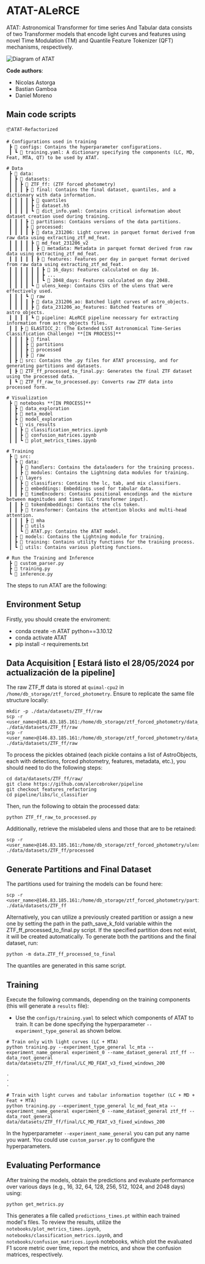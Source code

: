 # ATAT-ALeRCE

ATAT: Astronomical Transformer for time series And Tabular data consists of two Transformer models that encode light curves and features using novel Time Modulation (TM) and Quantile Feature Tokenizer (QFT) mechanisms, respectively.

![Diagram of ATAT](images/ATAT.png)

**Code authors**:
- Nicolas Astorga 
- Bastian Gamboa
- Daniel Moreno

## Main code scripts

```
📦ATAT-Refactorized

# Configurations used in training
 ┣ 📂 configs: Contains the hyperparameter configurations.
 ┃ ┗ 📜 training.yaml: A dictionary specifying the components (LC, MD, Feat, MTA, QT) to be used by ATAT.

# Data
 ┣ 📂 data:
 ┃ ┣ 📂 datasets:
 ┃ ┃ ┣ 📂 ZTF_ff: (ZTF forced photometry)
 ┃ ┃ ┃ ┣ 📂 final: Contains the final dataset, quantiles, and a dictionary with data information.
 ┃ ┃ ┃ ┃ ┣ 📂 quantiles
 ┃ ┃ ┃ ┃ ┣ 📜 dataset.h5
 ┃ ┃ ┃ ┃ ┗ 📜 dict_info.yaml: Contains critical information about dataset creation used during training.
 ┃ ┃ ┃ ┣ 📂 partitions: Contains versions of the data partitions.
 ┃ ┃ ┃ ┣ 📂 processed: 
 ┃ ┃ ┃ ┃ ┣ 📂 data_231206: Light curves in parquet format derived from raw data using extracting_ztf_md_feat.
 ┃ ┃ ┃ ┃ ┣ 📂 md_feat_231206_v2
 ┃ ┃ ┃ ┃ ┃ ┣ 📂 metadata: Metadata in parquet format derived from raw data using extracting_ztf_md_feat.
 ┃ ┃ ┃ ┃ ┃ ┣ 📂 features: Features per day in parquet format derived from raw data using extracting_ztf_md_feat.
 ┃ ┃ ┃ ┃ ┃ ┃ ┣ 📂 16_days: Features calculated on day 16.
 ┃ ┃ ┃ ┃ ┃ ┃ ┣ ...  
 ┃ ┃ ┃ ┃ ┃ ┃ ┗ 📂 2048_days: Features calculated on day 2048.
 ┃ ┃ ┃ ┃ ┗ 📂 ulens_keep: Contains CSVs of the ulens that were effectively used.
 ┃ ┃ ┃ ┗ 📂 raw 
 ┃ ┃ ┃ ┃ ┣ 📂 data_231206_ao: Batched light curves of astro_objects.
 ┃ ┃ ┃ ┃ ┣ 📂 data_231206_ao_features: Batched features of astro_objects.
 ┃ ┃ ┃ ┃ ┗ 📂 pipeline: ALeRCE pipeline necessary for extracting information from astro_objects files.
 ┃ ┃ ┣ 📂 ELASTICC_2: (The Extended LSST Astronomical Time-Series Classification Challenge) **[IN PROCESS]**
 ┃ ┃ ┃ ┣ 📂 final 
 ┃ ┃ ┃ ┣ 📂 partitions
 ┃ ┃ ┃ ┣ 📂 processed 
 ┃ ┃ ┃ ┣ 📂 raw 
 ┃ ┣ 📂 src: Contains the .py files for ATAT processing, and for generating partitions and datasets. 
 ┃ ┣ 📜 ZTF_ff_processed_to_final.py: Generates the final ZTF dataset using the processed data.
 ┃ ┗ 📜 ZTF_ff_raw_to_processed.py: Converts raw ZTF data into processed form.

# Visualization
 ┣ 📂 notebooks **[IN PROCESS]**
 ┃ ┣ 📂 data_exploration 
 ┃ ┣ 📂 meta_model 
 ┃ ┣ 📂 model_exploration
 ┃ ┗ 📂 vis_results 
 ┃ ┃ ┣ 📜 classification_metrics.ipynb 
 ┃ ┃ ┣ 📜 confusion_matrices.ipynb 
 ┃ ┃ ┗ 📜 plot_metrics_times.ipynb 

# Training
 ┣ 📂 src: 
 ┃ ┣ 📂 data:
 ┃ ┃ ┣ 📂 handlers: Contains the dataloaders for the training process.
 ┃ ┃ ┣ 📂 modules: Contains the Lightning data modules for training.
 ┃ ┣ 📂 layers 
 ┃ ┃ ┣ 📂 classifiers: Contains the lc, tab, and mix classifiers.
 ┃ ┃ ┣ 📂 embeddings: Embeddings used for tabular data.
 ┃ ┃ ┣ 📂 timeEncoders: Contains positional encodings and the mixture between magnitudes and times (LC transformer input).
 ┃ ┃ ┣ 📂 tokenEmbeddings: Contains the cls token.
 ┃ ┃ ┣ 📂 transformer: Contains the attention blocks and multi-head attention.
 ┃ ┃ ┃ ┣ 📂 mha
 ┃ ┃ ┣ 📂 utils
 ┃ ┃ ┗ 📜 ATAT.py: Contains the ATAT model.
 ┃ ┣ 📂 models: Contains the Lightning module for training.
 ┃ ┣ 📂 training: Contains utility functions for the training process.
 ┃ ┗ 📂 utils: Contains various plotting functions.

# Run the Training and Inference
 ┣ 📜 custom_parser.py
 ┣ 📜 training.py
 ┗ 📜 inference.py 
 ```

The steps to run ATAT are the following:

## Environment Setup

Firstly, you should create the enviroment:

- conda create -n ATAT python==3.10.12
- conda activate ATAT
- pip install -r requirements.txt

## Data Acquisition [ Estará listo el 28/05/2024 por actualización de la pipeline]

The raw ZTF_ff data is stored at `quimal-cpu2` in `/home/db_storage/ztf_forced_photometry`. Ensure to replicate the same file structure locally: 

```
mkdir -p ./data/datasets/ZTF_ff/raw
scp -r <user_name>@146.83.185.161:/home/db_storage/ztf_forced_photometry/data_231206_ao ./data/datasets/ZTF_ff/raw 
scp -r <user_name>@146.83.185.161:/home/db_storage/ztf_forced_photometry/data_231206_ao_features ./data/datasets/ZTF_ff/raw
```

To process the pickles obtained (each pickle contains a list of AstroObjects, each with detections, forced photometry, features, metadata, etc.), you should need to do the following steps:

```
cd data/datasets/ZTF_ff/raw/
git clone https://github.com/alercebroker/pipeline
git checkout features_refactoring
cd pipeline/libs/lc_classifier
```


Then, run the following to obtain the processed data:

```
python ZTF_ff_raw_to_processed.py
```

Additionally, retrieve the mislabeled ulens and those that are to be retained:

```
scp -r <user_name>@146.83.185.161:/home/db_storage/ztf_forced_photometry/ulens_keep ./data/datasets/ZTF_ff/processed 
```

## Generate Partitions and Final Dataset

The partitions used for training the models can be found here:
```
scp -r <user_name>@146.83.185.161:/home/db_storage/ztf_forced_photometry/partitions ./data/datasets/ZTF_ff 
```

Alternatively, you can utilize a previously created partition or assign a new one by setting the path in the path_save_k_fold variable within the ZTF_ff_processed_to_final.py script. If the specified partition does not exist, it will be created automatically. To generate both the partitions and the final dataset, run:

```
python -m data.ZTF_ff_processed_to_final
```

The quantiles are generated in this same script.

## Training

Execute the following commands, depending on the training components (this will generate a `results` file):

* Use the `configs/training.yaml`  to select which components of ATAT to train. It can be done specifying the hyperparameter `--experiment_type_general` as shown below.

```
# Train only with light curves (LC + MTA)
python training.py --experiment_type_general lc_mta --experiment_name_general experiment_0 --name_dataset_general ztf_ff --data_root_general data/datasets/ZTF_ff/final/LC_MD_FEAT_v3_fixed_windows_200

.
.
.

# Train with light curves and tabular information together (LC + MD + Feat + MTA)
python training.py --experiment_type_general lc_md_feat_mta --experiment_name_general experiment_0 --name_dataset_general ztf_ff --data_root_general data/datasets/ZTF_ff/final/LC_MD_FEAT_v3_fixed_windows_200

```

In the hyperparameter `--experiment_name_general` you can put any name you want. You could use `custom_parser.py` to configure the hyperparameters.

## Evaluating Performance

After training the models, obtain the predictions and evaluate performance over various days (e.g., 16, 32, 64, 128, 256, 512, 1024, and 2048 days) using:

```
python get_metrics.py
```

This generates a file called `predictions_times.pt` within each trained model's files. To review the results, utilize the `notebooks/plot_metrics_times.ipynb`, `notebooks/classification_metrics.ipynb`, and `notebooks/confusion_matrices.ipynb` notebooks, which plot the evaluated F1 score metric over time, report the metrics, and show the confusion matrices, respectively.

